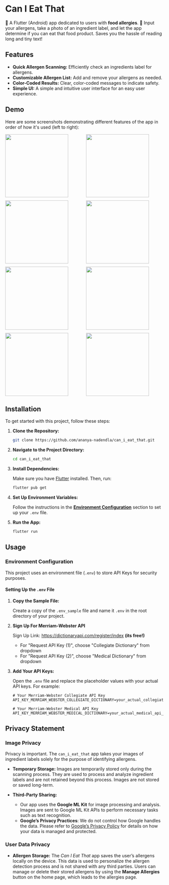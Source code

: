# Can I Eat That

🍎 A Flutter (Android) app dedicated to users with **food allergies**. 
📱 Input your allergens, take a photo of an ingredient label, and let the app determine if you can eat that food product. Saves you the hassle of reading long and tiny text!

## Features

- **Quick Allergen Scanning:** Efficiently check an ingredients label for allergens.
- **Customizable Allergen List:** Add and remove your allergens as needed.
- **Color-Coded Results:** Clear, color-coded messages to indicate safety.
- **Simple UI:** A simple and intuitive user interface for an easy user experience.

## Demo

Here are some screenshots demonstrating different features of the app in order of how it's used (left to right):

<div style="display: flex; flex-wrap: wrap; gap: 10px;">
  <img src="assets/screens/home_screen_demo.JPG" width="200" style="flex: 1 1 24%;" />
  <img src="assets/screens/manage_allergies_screen_demo.JPG" width="200" style="flex: 1 1 24%;" />
  <img src="assets/screens/capture_image_demo.JPG" width="200" style="flex: 1 1 24%;" />
  <img src="assets/screens/crop_image_demo.JPG" width="200" style="flex: 1 1 24%;" />
  <img src="assets/screens/processing_demo.JPG" width="200" style="flex: 1 1 24%;" />
  <img src="assets/screens/analyzing_demo.JPG" width="200" style="flex: 1 1 24%;" />
  <img src="assets/screens/scan_results_demo.JPG" width="200" style="flex: 1 1 24%;" />
  <img src="assets/screens/matching_allergens_screen_demo.JPG" width="200" style="flex: 1 1 24%;" />
</div>

## Installation

To get started with this project, follow these steps:

1. **Clone the Repository:**

   ```bash
   git clone https://github.com/ananya-nadendla/can_i_eat_that.git
   ```

2. **Navigate to the Project Directory:**

   ```bash
   cd can_i_eat_that
   ```

3. **Install Dependencies:**

   Make sure you have [Flutter](https://flutter.dev/docs/get-started/install) installed. Then, run:

   ```bash
   flutter pub get
   ```

4. **Set Up Environment Variables:**

   Follow the instructions in the [**Environment Configuration**](#environment-configuration) section to set up your `.env` file.

5. **Run the App:**

   ```bash
   flutter run
   ```

## Usage
### Environment Configuration

This project uses an environment file (`.env`) to store API Keys for security purposes.

#### Setting Up the `.env` File

1. **Copy the Sample File:**

   Create a copy of the `.env_sample` file and name it `.env` in the root directory of your project.

2.  **Sign Up For Merriam-Webster API**

    Sign Up Link: https://dictionaryapi.com/register/index **(its free!)**
    - For "Request API Key (1)", choose "Collegiate Dictionary" from dropdown
    - For "Request API Key (2)", choose "Medical Dictionary" from dropdown


4. **Add Your API Keys:**

   Open the `.env` file and replace the placeholder values with your actual API keys. For example:

   ```plaintext
   # Your Merriam-Webster Collegiate API Key
   API_KEY_MERRIAM_WEBSTER_COLLEGIATE_DICTIONARY=your_actual_collegiate_api_key

   # Your Merriam-Webster Medical API Key
   API_KEY_MERRIAM_WEBSTER_MEDICAL_DICTIONARY=your_actual_medical_api_key

## Privacy Statement

### Image Privacy

Privacy is important. The `can_i_eat_that` app takes your images of ingredient labels solely for the purpose of identifying allergens. 

- **Temporary Storage:** Images are temporarily stored only during the scanning process. They are used to process and analyze ingredient labels and are not retained beyond this process. Images are not stored or saved long-term. 

- **Third-Party Sharing:** 
   - Our app uses the **Google ML Kit** for image processing and analysis. Images are sent to Google ML Kit APIs to perform necessary tasks such as text recognition.
   - **Google’s Privacy Practices**: We do not control how Google handles the data. Please refer to [Google’s Privacy Policy](https://policies.google.com/privacy) for details on how your data is managed and protected.

### User Data Privacy

- **Allergen Storage:** The *Can I Eat That* app saves the user’s allergens locally on the device. This data is used to personalize the allergen detection process and is not shared with any third parties. Users can manage or delete their stored allergens by using the **Manage Allergies** button on the home page, which leads to the allergies page.
